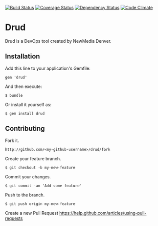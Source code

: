 [![Build Status](https://travis-ci.org/newmediadenver/drud.svg?branch=master)](https://travis-ci.org/newmediadenver/drud) [![Coverage Status](https://coveralls.io/repos/newmediadenver/drud/badge.png?branch=master)](https://coveralls.io/r/newmediadenver/drud?branch=master) [![Dependency Status](https://gemnasium.com/newmediadenver/drud.svg)](https://gemnasium.com/newmediadenver/drud) [![Code Climate](https://codeclimate.com/github/newmediadenver/drud.png)](https://codeclimate.com/github/newmediadenver/drud)

# Drud

Drud is a DevOps tool created by NewMedia Denver.

## Installation

Add this line to your application's Gemfile:

    gem 'drud'

And then execute:

    $ bundle

Or install it yourself as:

    $ gem install drud

## Contributing

Fork it.

    http://github.com/<my-github-username>/drud/fork

Create your feature branch.

    $ git checkout -b my-new-feature

Commit your changes.

    $ git commit -am 'Add some feature'

Push to the branch.

    $ git push origin my-new-feature

Create a new Pull Request https://help.github.com/articles/using-pull-requests
